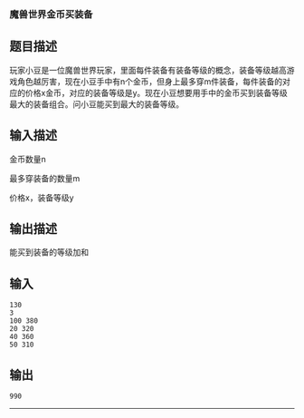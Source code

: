 ### 魔兽世界金币买装备
## 题目描述
玩家小豆是一位魔兽世界玩家，里面每件装备有装备等级的概念，装备等级越高游戏角色越厉害，现在小豆手中有n个金币，但身上最多穿m件装备，每件装备的对应的价格x金币，对应的装备等级是y。现在小豆想要用手中的金币买到装备等级最大的装备组合。问小豆能买到最大的装备等级。

## 输入描述
金币数量n

最多穿装备的数量m

价格x，装备等级y

## 输出描述
能买到装备的等级加和

## 输入
	130
	3
	100 380
	20 320
	40 360
	50 310


## 输出
	990

----